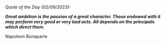 *Quote of the Day (02/09/2023):*

_**Great ambition is the passion of a great character. Those endowed with it may perform very good or very bad acts. All depends on the principals which direct them.**_

Napoleon Bonaparte